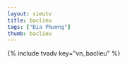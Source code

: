 ```yaml
---
layout: sieutv
title: baclieu
tags: ["Địa Phương"]
thumb: baclieu
---
```

{% include tvadv key="vn_baclieu" %}